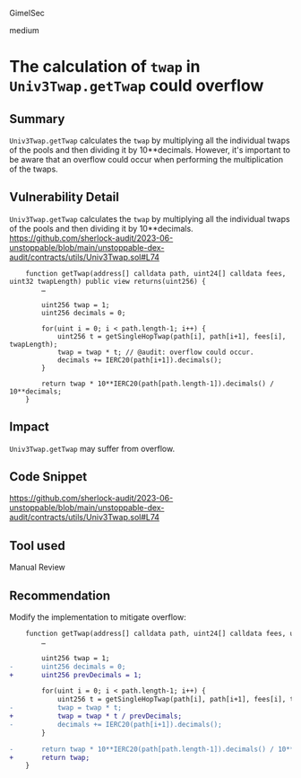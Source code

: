 GimelSec

medium

# The calculation of `twap` in `Univ3Twap.getTwap` could overflow

## Summary

`Univ3Twap.getTwap` calculates the `twap` by multiplying all the individual twaps of the pools and then dividing it by 10**decimals. However, it's important to be aware that an overflow could occur when performing the multiplication of the twaps.

## Vulnerability Detail

`Univ3Twap.getTwap` calculates the `twap` by multiplying all the individual twaps of the pools and then dividing it by 10**decimals.
https://github.com/sherlock-audit/2023-06-unstoppable/blob/main/unstoppable-dex-audit/contracts/utils/Univ3Twap.sol#L74
```solidity
    function getTwap(address[] calldata path, uint24[] calldata fees, uint32 twapLength) public view returns(uint256) {
        …

        uint256 twap = 1;
        uint256 decimals = 0;

        for(uint i = 0; i < path.length-1; i++) {
            uint256 t = getSingleHopTwap(path[i], path[i+1], fees[i], twapLength);
            twap = twap * t; // @audit: overflow could occur.
            decimals += IERC20(path[i+1]).decimals();
        }

        return twap * 10**IERC20(path[path.length-1]).decimals() / 10**decimals;
    }
```

## Impact

`Univ3Twap.getTwap` may suffer from overflow. 

## Code Snippet

https://github.com/sherlock-audit/2023-06-unstoppable/blob/main/unstoppable-dex-audit/contracts/utils/Univ3Twap.sol#L74

## Tool used

Manual Review

## Recommendation

Modify the implementation to mitigate overflow:
```diff
    function getTwap(address[] calldata path, uint24[] calldata fees, uint32 twapLength) public view returns(uint256) {
        …

        uint256 twap = 1;
-       uint256 decimals = 0;
+       uint256 prevDecimals = 1;

        for(uint i = 0; i < path.length-1; i++) {
            uint256 t = getSingleHopTwap(path[i], path[i+1], fees[i], twapLength);
-           twap = twap * t;
+           twap = twap * t / prevDecimals;
-           decimals += IERC20(path[i+1]).decimals();
        }

-       return twap * 10**IERC20(path[path.length-1]).decimals() / 10**decimals;
+       return twap;
    }

```
